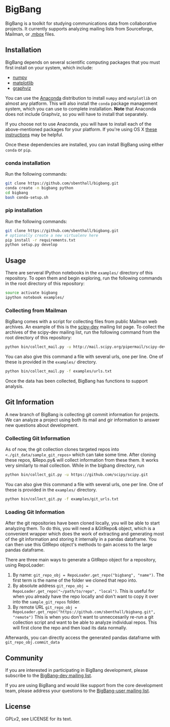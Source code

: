 # BigBang

BigBang is a toolkit for studying communications data from collaborative
projects. It currently supports analyzing mailing lists from Sourceforge,
Mailman, or [.mbox][mbox] files.

[mbox]: http://tools.ietf.org/html/rfc4155

## Installation

BigBang depends on several scientific computing packages that you must first install on your system, which include:

* [numpy](http://docs.scipy.org/doc/numpy/user/install.html)
* [matplotlib](http://matplotlib.org/users/installing.html)
* [graphviz](http://www.graphviz.org/)


You can use the [Anaconda](http://continuum.io/downloads) distribution to
install `numpy` and `matplotlib` on almost any platform. This will also install
the `conda` package management system, which you can use to complete
installation. **Note** that Anaconda does not include Graphviz, so you will
have to install that separately.

If you choose not to use Anaconda, you will have to install each of the
above-mentioned packages for your platform. If you're using OS X [these instructions][osx] may be helpful.

[osx]: http://www.lowindata.com/2013/installing-scientific-python-on-mac-os-x/

Once these dependencies are installed, you can install BigBang
using either `conda` or `pip`.

### conda installation

Run the following commands:

```bash
git clone https://github.com/sbenthall/bigbang.git
conda create -n bigbang python
cd bigbang
bash conda-setup.sh
```

### pip installation

Run the following commands:

```bash
git clone https://github.com/sbenthall/bigbang.git
# optionally create a new virtualenv here
pip install -r requirements.txt
python setup.py develop
```

## Usage

There are serveral IPython notebooks in the `examples/` directory of this
repository. To open them and begin exploring, run the following commands in the
root directory of this repository:

```bash
source activate bigbang
ipython notebook examples/
```

### Collecting from Mailman

BigBang comes with a script for collecting files from public Mailman web
archives. An example of this is the
[scipy-dev](http://mail.scipy.org/pipermail/scipy-dev/) mailing list page. To
collect the archives of the scipy-dev mailing list, run the following command
from the root directory of this repository:

```bash
python bin/collect_mail.py -u http://mail.scipy.org/pipermail/scipy-dev/
```

You can also give this command a file with several urls, one per line. One of these is provided in the `examples/` directory.

```bash
python bin/collect_mail.py -f examples/urls.txt
```

Once the data has been collected, BigBang has functions to support analysis.

## Git Information

A new branch of BigBang is collecting git commit information for projects. We can analyze a project using both its mail and gir information to answer new questions about development.

### Collecting Git Information

As of now, the git collection clones targeted repos into `<./git_data/sample_git_repos>` which can take some time. After cloning these repos, &Repo.py& will collect information from these them. It works very similarly to mail collection. While in the bigbang directory, run

```bash
python bin/collect_git.py -u https://github.com/scipy/scipy.git
```

You can also give this command a file with several urls, one per line. One of these is provided in the `examples/` directory.

```bash
python bin/collect_git.py -f examples/git_urls.txt
```

### Loading Git Information

After the git repositories have been cloned locally, you will be able to start analyzing them. To do this, you will need a &GitRepo& object, which is a convenient wrapper which does the work of extracting and generating most of the git information and storing it internally in a pandas dataframe. You can then use this GitRepo object's methods to gain access to the large pandas dataframe.

There are three main ways to generate a GitRepo object for a repository, using RepoLoader:

1. By name: `git_repo_obj = RepoLoader.get_repo("bigbang", "name")`. The first term is the name of the folder we cloned that repo into.
2. By absolute address `git_repo_obj = RepoLoader.get_repo("~/path/to/repo", "local")`. This is useful for when you already have the repo locally and don't want to copy it over into the `sample_git_repos` folder.
3. By remote URL `git_repo_obj = RepoLoader.get_repo("https://github.com/sbenthall/bigbang.git", "remote")` This is when you don't want to unneccesarily re-run a git collection script and want to be able to analyze individual repos. This will first clone the repo and then load its data normally.

Afterwards, you can directly access the generated pandas dataframe with `git_repo_obj.commit_data`

## Community

If you are interested in participating in BigBang development, please subscribe to the [BigBang-dev mailing list](https://lists.sudoroom.org/listinfo/bigbang-dev).

If you are using BigBang and would like support from the core development team, please address your questions to the [BigBang-user mailing list](https://lists.sudoroom.org/listinfo/bigbang-user).

## License

GPLv2, see LICENSE for its text.
